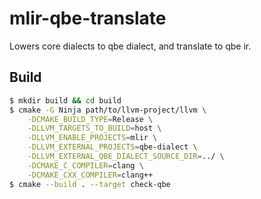 # mlir-qbe-translate
Lowers core dialects to qbe dialect, and translate to qbe ir.

## Build

```sh
$ mkdir build && cd build
$ cmake -G Ninja path/to/llvm-project/llvm \
    -DCMAKE_BUILD_TYPE=Release \
    -DLLVM_TARGETS_TO_BUILD=host \
    -DLLVM_ENABLE_PROJECTS=mlir \
    -DLLVM_EXTERNAL_PROJECTS=qbe-dialect \
    -DLLVM_EXTERNAL_QBE_DIALECT_SOURCE_DIR=../ \
    -DCMAKE_C_COMPILER=clang \
    -DCMAKE_CXX_COMPILER=clang++
$ cmake --build . --target check-qbe
```
